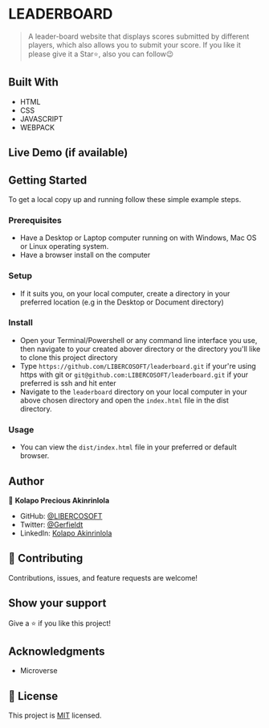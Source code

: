 # LEADERBOARD

> A leader-board website that displays scores submitted by different players, which also allows you to submit your score.
> If you like it please give it a Star⭐️, also you can follow:wink:

## Built With

- HTML
- CSS
- JAVASCRIPT
- WEBPACK

## Live Demo (if available)

<!-- - <https://libercosoft.github.io/todo-webpack/dist/> -->

## Getting Started

To get a local copy up and running follow these simple example steps.

### Prerequisites

- Have a Desktop or Laptop computer running on with Windows, Mac OS or Linux operating system.
- Have a browser install on the computer

### Setup

- If it suits you, on your local computer, create a directory in your preferred location (e.g in the Desktop or Document directory)

### Install

- Open your Terminal/Powershell or any command line interface you use, then navigate to your created abover directory or the directory you'll like to clone this project directory
- Type `https://github.com/LIBERCOSOFT/leaderboard.git` if your're using https with git or `git@github.com:LIBERCOSOFT/leaderboard.git` if your preferred is ssh and hit enter
- Navigate to the `leaderboard` directory on your local computer in your above chosen directory and open the `index.html` file in the dist directory.

### Usage

- You can view the `dist/index.html` file in your preferred or default browser.

## Author

👤 **Kolapo Precious Akinrinlola**

- GitHub: [@LIBERCOSOFT](https://github.com/LIBERCOSOFT)
- Twitter: [@Gerfieldt](https://twitter.com/Gerfieldt)
- LinkedIn: [Kolapo Akinrinlola](https://linkedin.com/in/kolapo-akinrinlola-072097110)

## 🤝 Contributing

Contributions, issues, and feature requests are welcome!

## Show your support

Give a ⭐️ if you like this project!

## Acknowledgments

- Microverse

## 📝 License

This project is [MIT](./LICENSE) licensed.
